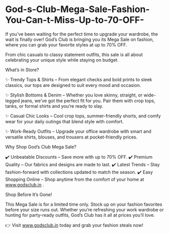 # God-s-Club-Mega-Sale-Fashion-You-Can-t-Miss-Up-to-70-OFF-

If you’ve been waiting for the perfect time to upgrade your wardrobe, the wait is finally over! God’s Club is bringing you its Mega Sale on fashion, where you can grab your favorite styles at up to 70% OFF.

From chic casuals to classy statement outfits, this sale is all about celebrating your unique style while staying on budget.

What’s in Store?

✨ Trendy Tops & Shirts – From elegant checks and bold prints to sleek classics, our tops are designed to suit every mood and occasion.

✨ Stylish Bottoms & Denim – Whether you love skinny, straight, or wide-legged jeans, we’ve got the perfect fit for you. Pair them with crop tops, tanks, or formal shirts and you’re ready to slay.

✨ Casual Chic Looks – Cool crop tops, summer-friendly shorts, and comfy wear for your daily outings that blend style with comfort.

✨ Work-Ready Outfits – Upgrade your office wardrobe with smart and versatile shirts, blouses, and trousers at pocket-friendly prices.

Why Shop God’s Club Mega Sale?

✔️ Unbeatable Discounts – Save more with up to 70% OFF.
✔️ Premium Quality – Our fabrics and designs are made to last.
✔️ Latest Trends – Stay fashion-forward with collections updated to match the season.
✔️ Easy Shopping Online – Shop anytime from the comfort of your home at www.godsclub.in
.

Shop Before It’s Gone!

This Mega Sale is for a limited time only. Stock up on your fashion favorites before your size runs out. Whether you’re refreshing your work wardrobe or hunting for party-ready outfits, God’s Club has it all at prices you’ll love.

👉 Visit www.godsclub.in
 today and grab your fashion steals now!

